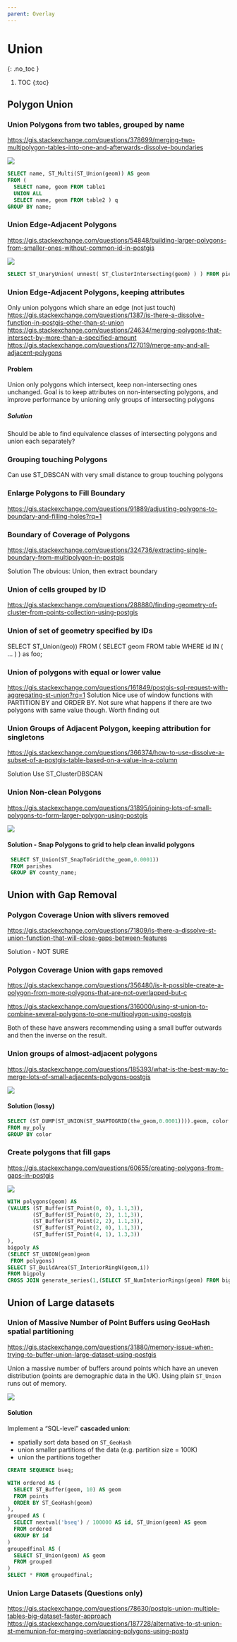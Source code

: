 ```yaml
---
parent: Overlay
---
```


# Union
{: .no_toc }

1. TOC
{:toc}

## Polygon Union

### Union Polygons from two tables, grouped by name
<https://gis.stackexchange.com/questions/378699/merging-two-multipolygon-tables-into-one-and-afterwards-dissolve-boundaries>

![](https://i.stack.imgur.com/AUz4x.png)

```sql
SELECT name, ST_Multi(ST_Union(geom)) AS geom
FROM ( 
  SELECT name, geom FROM table1
  UNION ALL
  SELECT name, geom FROM table2 ) q
GROUP BY name;
```



### Union Edge-Adjacent Polygons
<https://gis.stackexchange.com/questions/54848/building-larger-polygons-from-smaller-ones-without-common-id-in-postgis>

![](https://i.stack.imgur.com/bTRzU.png)

```sql
SELECT ST_UnaryUnion( unnest( ST_ClusterIntersecting(geom) ) ) FROM pieces;
```

### Union Edge-Adjacent Polygons, keeping attributes
Only union polygons which share an edge (not just touch)
<https://gis.stackexchange.com/questions/1387/is-there-a-dissolve-function-in-postgis-other-than-st-union>
<https://gis.stackexchange.com/questions/24634/merging-polygons-that-intersect-by-more-than-a-specified-amount>
<https://gis.stackexchange.com/questions/127019/merge-any-and-all-adjacent-polygons>


#### Problem
Union only polygons which intersect, keep non-intersecting ones unchanged.  Goal is to keep attributes on non-intersecting polygons, and improve performance by unioning only groups of intersecting polygons

##### Solution
Should be able to find equivalence classes of intersecting polygons and union each separately?

### Grouping touching Polygons
Can use ST_DBSCAN with very small distance to group touching polygons

### Enlarge Polygons to Fill Boundary
https://gis.stackexchange.com/questions/91889/adjusting-polygons-to-boundary-and-filling-holes?rq=1

### Boundary of Coverage of Polygons
https://gis.stackexchange.com/questions/324736/extracting-single-boundary-from-multipolygon-in-postgis

Solution
The obvious: Union, then extract boundary

### Union of cells grouped by ID
https://gis.stackexchange.com/questions/288880/finding-geometry-of-cluster-from-points-collection-using-postgis

### Union of set of geometry specified by IDs
SELECT ST_Union(geo)) FROM ( SELECT geom FROM table WHERE id IN ( … ) ) as foo;

### Union of polygons with equal or lower value
https://gis.stackexchange.com/questions/161849/postgis-sql-request-with-aggregating-st-union?rq=1
Solution
Nice use of window functions with PARTITION BY and ORDER BY.
Not sure what happens if there are two polygons with same value though.  Worth finding out

### Union Groups of Adjacent Polygon, keeping attribution for singletons
https://gis.stackexchange.com/questions/366374/how-to-use-dissolve-a-subset-of-a-postgis-table-based-on-a-value-in-a-column

Solution
Use ST_ClusterDBSCAN

### Union Non-clean Polygons
https://gis.stackexchange.com/questions/31895/joining-lots-of-small-polygons-to-form-larger-polygon-using-postgis

![](https://i.stack.imgur.com/5P53M.png)

#### Solution - Snap Polygons to grid to help clean invalid polygons 
```sql
 SELECT ST_Union(ST_SnapToGrid(the_geom,0.0001)) 
 FROM parishes
 GROUP BY county_name;
```

## Union with Gap Removal

### Polygon Coverage Union with slivers removed
<https://gis.stackexchange.com/questions/71809/is-there-a-dissolve-st-union-function-that-will-close-gaps-between-features>

Solution - NOT SURE

### Polygon Coverage Union with gaps removed
<https://gis.stackexchange.com/questions/356480/is-it-possible-create-a-polygon-from-more-polygons-that-are-not-overlapped-but-c>

<https://gis.stackexchange.com/questions/316000/using-st-union-to-combine-several-polygons-to-one-multipolygon-using-postgis>

Both of these have answers recommending using a small buffer outwards and then the inverse on the result.

### Union groups of almost-adjacent polygons
<https://gis.stackexchange.com/questions/185393/what-is-the-best-way-to-merge-lots-of-small-adjacents-polygons-postgis>

![](https://i.stack.imgur.com/1RCSR.png)

#### Solution (lossy)
```sql
SELECT (ST_DUMP(ST_UNION(ST_SNAPTOGRID(the_geom,0.0001)))).geom, color
FROM my_poly
GROUP BY color
```

### Create polygons that fill gaps
https://gis.stackexchange.com/questions/60655/creating-polygons-from-gaps-in-postgis

![](https://i.stack.imgur.com/PjcTl.png)

```sql
WITH polygons(geom) AS
(VALUES (ST_Buffer(ST_Point(0, 0), 1.1,3)),
        (ST_Buffer(ST_Point(0, 2), 1.1,3)),
        (ST_Buffer(ST_Point(2, 2), 1.1,3)),
        (ST_Buffer(ST_Point(2, 0), 1.1,3)),
        (ST_Buffer(ST_Point(4, 1), 1.3,3))
),
bigpoly AS
(SELECT ST_UNION(geom)geom 
 FROM polygons)
SELECT ST_BuildArea(ST_InteriorRingN(geom,i)) 
FROM bigpoly
CROSS JOIN generate_series(1,(SELECT ST_NumInteriorRings(geom) FROM bigpoly)) as i;
```


## Union of Large datasets

### Union of Massive Number of Point Buffers using GeoHash spatial partitioning
<https://gis.stackexchange.com/questions/31880/memory-issue-when-trying-to-buffer-union-large-dataset-using-postgis>

Union a massive number of buffers around points which have an uneven distribution (points are demographic data in the UK).
Using plain `ST_Union` runs out of memory.

![](https://i.stack.imgur.com/BFQ5w.jpg)

#### Solution
Implement a “SQL-level” **cascaded union**:
* spatially sort data based on `ST_GeoHash`
* union smaller partitions of the data (e.g. partition size = 100K)
* union the partitions together 

```sql
CREATE SEQUENCE bseq;

WITH ordered AS (
  SELECT ST_Buffer(geom, 10) AS geom
  FROM points
  ORDER BY ST_GeoHash(geom)
),
grouped AS (
  SELECT nextval('bseq') / 100000 AS id, ST_Union(geom) AS geom
  FROM ordered
  GROUP BY id
)
groupedfinal AS (
  SELECT ST_Union(geom) AS geom
  FROM grouped
)
SELECT * FROM groupedfinal;
```
### Union Large Datasets (Questions only)
<https://gis.stackexchange.com/questions/78630/postgis-union-multiple-tables-big-dataset-faster-approach>
<https://gis.stackexchange.com/questions/187728/alternative-to-st-union-st-memunion-for-merging-overlapping-polygons-using-postg>


